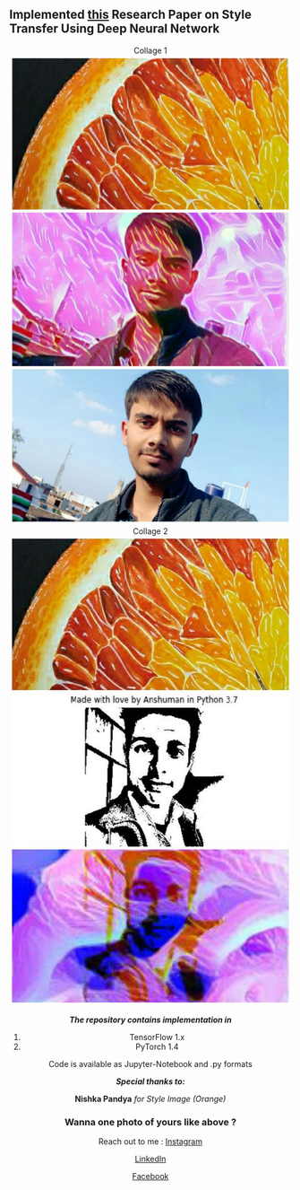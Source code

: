 ## Implemented [this](https://arxiv.org/abs/1508.06576) Research Paper on Style Transfer Using Deep Neural Network

<center>Collage 1
<img src="src/collage1.jpeg" style="width:542px;height:837px;">
<center>Collage 2
<img src="src/collage2.jpeg" style="width:542px;height:837px;">
  </center>
  
<B><I>The repository contains implementation in</I></B>
  1) TensorFlow 1.x
  2) PyTorch 1.4
  
Code is available as Jupyter-Notebook and .py formats


<B><I>Special thanks to:</I></B>
  
  <B>Nishka Pandya</B>
  <I>for Style Image (Orange)</I>
 
 
<h3> Wanna one photo of yours like above ? </h3>

Reach out to me :
[Instagram](https://www.instagram.com/kanpuriyanawab/)

[LinkedIn](https://www.linkedin.com/in/anshuman-mishra-89b014195)

[Facebook](https://www.facebook.com/profile.php?id=100027935993418)
  

  
